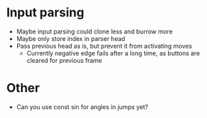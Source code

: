 # Input parsing
- Maybe input parsing could clone less and burrow more
- Maybe only store index in parser head
- Pass previous head as is, but prevent it from activating moves
	- Currently negative edge fails after a long time, as buttons are cleared for previous frame

# Other
- Can you use const sin for angles in jumps yet?
